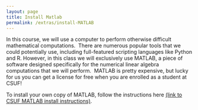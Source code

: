 ```yaml
---
layout: page
title: Install Matlab
permalink: /extras/install-MATLAB
---
```


In this course, we will use a computer to perform otherwise difficult mathematical computations.  There are numerous popular tools that we could potentially use, including full-featured scripting languages like Python and R.  However, in this class we will exclusively use MATLAB, a piece of software designed specifically for the numerical linear algebra computations that we will perform.  MATLAB is pretty expensive, but lucky for us you can get a license for free when you are enrolled as a student at CSUF!

To install your own copy of MATLAB, follow the instructions here <a target="_parent" href="">
(link to CSUF MATLAB install instructions)</a>.



